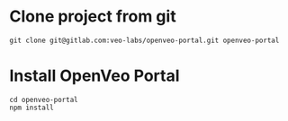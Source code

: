 # Clone project from git

    git clone git@gitlab.com:veo-labs/openveo-portal.git openveo-portal

# Install OpenVeo Portal

    cd openveo-portal
    npm install